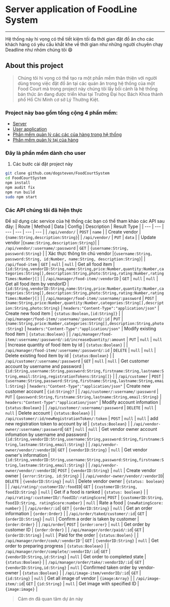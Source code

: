 # Server application of FoodLine System
------
Hệ thống này hi vọng có thể tiết kiệm tối đa thời gian đặt đồ ăn cho các khách hàng có yêu cầu khắt khe về thời gian như những người chuyên chạy Deadline như nhóm chúng tôi :smile:

## About this project
> Chúng tôi hi vọng có thể tạo ra một phần mềm thân thiện với người dùng trong việc đặt đồ ăn tại các quán ăn trong hệ thống của một Food Court  mà trong project này chúng tôi lấy bối cảnh là hệ thống bán thức ăn đang được triển khai tại Trường Đại học Bách Khoa thành phố Hồ Chí Minh cơ sở Lý Thường Kiệt.

### Project này bao gồm tổng cộng 4 phần mềm:
* [Server](github.com/dogsteven/FoodCourtSystem)
* [User application](github.com/dogsteven/FoodCourt)
* [Phần mềm quản lý các các của hàng trong hệ thống](github.com/dogsteven/food-court-manager)
* [Phần mềm quản lý tại của hàng](github.com/dogsteven/food-court-management)
### Đây là phần mềm dành cho user
1. Các bước cài đặt project này
```bash
git clone github.com/dogsteven/FoodCourtSystem
cd FoodCourtSystem
npm install
npm audit fix
npm run build
sudo npm start
```
### Các API chúng tôi đã hiện thực
Để sữ dụng các service của hệ thống các bạn có thể tham  khảo các API sau đây:
| Route | Method | Data | Config | Description | Result Type | 
| --- | --- | --- | --- | --- | --- |
| `/api/vendor/` | `POST` | `name` |  | Create vendor |`{name:String,description:String}`|
| `/api/vendor/` | `PUT` | `data` |  | Update vendor |`{name:String,description:String}`|
| `/api/vendor/:username/:password` | `GET` | `{username:String, password:String}` |  | Xác thực thông tin chủ vendor |`{username:String, password:String, id:Number, name:String, description:String}`|
| `/api/food-item` | `GET` | `null` | `null` | Get all food item | `{id:String,vendorID:String,name:String,price:Number,quantity:Number,categories:String[],description:String,photo:String,rating:Number,ratingTimes:Number}[]` |
| `/api/manager/food-item/:vendorID` | `GET` | `null` | `null` | Get all food item by vendorID | `{id:String,vendorID:String,name:String,price:Number,quantity:Number,categories:String[],description:String,photo:String,rating:Number,ratingTimes:Number}[]` |
| `/api/manager/food-item/:username/:password` | `POST` | `{name:String,price:Number,quantity:Number,categories:String[],description:String,photo:String}` | `headers:"Content-Type":"application/json"` | Create new food item | `{status:Boolean,[id:String]}` |
| `/api/manager/food-item/:username/:password/:id` | `PUT` | `{name:String,price:Number,categories:String[],description:String,photo:String}` | `headers:"Content-Type":"application/json"` | Modify existing food item | `{status:Boolean}` |
| `/api/manager/food-item/:username/:password/:id/increaseQuantity/:amount` | `PUT` | `null` | `null` | Increase quantity of food item by id | `{status:Boolean}` |
| `/api/manager/food-item/:username/:password/:id` | `DELETE` | `null` | `null` | Delete existing food item by id | `{status:Boolean}` |
| `/api/customer/:username/:password` | `GET` | `null` | `null` | Get customer account by username and password | `{id:String,username:String,password:String,firstname:String,lastname:String,email:String,registrationTokens:String[]}` |
| `/api/customer` | `POST` | `{username:String,password:String,firstname:String,lastname:String,email:String}` | `headers:"Content-Type":"application/json"` | Create new customer account | `{id:String}?` |
| `/api/customer/:username/:password` | `PUT` | `{password:String,firstname:String,lastname:String,email:String}` | `headers:"Content-Type":"application/json"` | Modify account infomation | `{status:Boolean}` |
| `/api/customer/:username/:password`  | `DELETE` | `null` | `null` | Delete account | `{status:Boolean}` |
| `/api/customer/:id/newRegistrationToken/:token` | `POST` | `null` | `null` | add new registration token to account by id | `{status:Boolean}` |
| `/api/vendor-owner/:username/:password`| `GET` | `null` | `null` | Get vendor owner account infomation by username and password | `{id:String,vendorID:String,username:String,password:String,firstname:String,lastname:String,email:String}` |
| `/api/vendor-owner/vendor/:vendorID`| `GET` | `{vendorID:String}` | `null` | Get vendor owner's information | `{id:String,vendorID:String,username:String,password:String,firstname:String,lastname:String,email:String}` |
| `/api/vendor-owner/vendor/:vendorID`| `POST` | `{vendorID:String}` | `null` | Create vendor owner | `{error:String, id:String}` |
| `/api/vendor-owner/vendor/:vendorID`| `DELETE` | `{vendorID:String}` | `null` | Delete vendor owner | `{status: boolean}` |
| `/api/rating/:customerID/:foodID`| `GET` | `{customerID:String, foodID:String}` | `null` | Get if a food is ranked | `{status: boolean}` |
| `/api/rating/:customerID/:foodID/:ratingScore`| `POST` | `{customerID:String, foodID:String, ratingScore:number}` | `null` | Rate a food | `{newRatingScore: number}` |
| `/api/order/:id`| `GET` | `{orderID:String}` | `null` | Get an order information | `{order:Order}` |
| `/api/order/taked/customer/:id`| `GET` | `{orderID:String}` | `null` | Confirm a order is taken by customer | `{order:Order}` |
| `/api/order`| `POST` | `{order:orer}` | `null` | Get order by customer ID | `{order:Order}` |
| `/api/manager/order/paid/:id`| `GET` | `{orderID:String}` | `null` | Paid for the order | `{status:Boolen}` |
| `/api/manager/order/cook/:vendorID'`| `GET` | `{vendorID:String}` | `null` | Get order to preparing progress | `{status:Boolean}` |
| `/api/manager/order/complete/:vendorID/:id`| `GET` | `{vendorID:String,id:String}` | `null` | Get order to completed state | `{status:Boolean}` |
| `/api/manager/order/take/:vendorID/:id`| `GET` | `{vendorID:String,id:String}` | `null` | Confirmed taken order by vendor-owner | `{status:Boolean}` |
| `/api/image-item/vendorID/:id`| `GET` | `{id:String}` | `null` | Get all image of vendor | `{image:Array}` |
| `/api/image-item/:id`| `GET` | `{id:String}` | `null` | Get image with specified ID | `{image:image}` |


> Cảm ơn đã quan tâm dự án này
